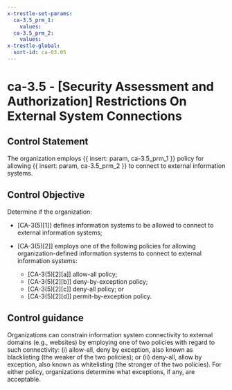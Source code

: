 ```yaml
---
x-trestle-set-params:
  ca-3.5_prm_1:
    values:
  ca-3.5_prm_2:
    values:
x-trestle-global:
  sort-id: ca-03.05
---
```


# ca-3.5 - \[Security Assessment and Authorization\] Restrictions On External System Connections

## Control Statement

The organization employs {{ insert: param, ca-3.5_prm_1 }} policy for allowing {{ insert: param, ca-3.5_prm_2 }} to connect to external information systems.

## Control Objective

Determine if the organization:

- \[CA-3(5)[1]\] defines information systems to be allowed to connect to external information systems;

- \[CA-3(5)[2]\] employs one of the following policies for allowing organization-defined information systems to connect to external information systems:

  - \[CA-3(5)[2][a]\] allow-all policy;
  - \[CA-3(5)[2][b]\] deny-by-exception policy;
  - \[CA-3(5)[2][c]\] deny-all policy; or
  - \[CA-3(5)[2][d]\] permit-by-exception policy.

## Control guidance

Organizations can constrain information system connectivity to external domains (e.g., websites) by employing one of two policies with regard to such connectivity: (i) allow-all, deny by exception, also known as blacklisting (the weaker of the two policies); or (ii) deny-all, allow by exception, also known as whitelisting (the stronger of the two policies). For either policy, organizations determine what exceptions, if any, are acceptable.
